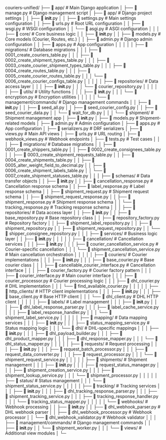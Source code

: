 couriers-unified/
├── 📁 app/                                    # Main Django application
│   ├── 📄 manage.py                          # Django management script
│   ├── 📁 app/                               # Django project settings
│   │   ├── 📄 __init__.py
│   │   ├── 📄 settings.py                   # Main settings configuration
│   │   ├── 📄 urls.py                       # Root URL configuration
│   │   ├── 📄 wsgi.py                       # WSGI configuration
│   │   └── 📄 asgi.py                       # ASGI configuration
│   │
│   ├── 📁 core/                              # Core business logic
│   │   ├── 📄 __init__.py
│   │   ├── 📄 models.py                     # Core models (Courier, Routes, etc.)
│   │   ├── 📄 admin.py                      # Django admin configuration
│   │   ├── 📄 apps.py                       # App configuration
│   │   │
│   │   ├── 📁 migrations/                   # Database migrations
│   │   │   ├── 📄 0001_create_couriers_table.py
│   │   │   ├── 📄 0002_create_shipment_types_table.py
│   │   │   ├── 📄 0003_create_courier_shipment_types_table.py
│   │   │   ├── 📄 0004_create_routes_table.py
│   │   │   ├── 📄 0005_create_courier_routes_table.py
│   │   │   └── 📄 0006_create_courier_configs_table.py
│   │   │
│   │   ├── 📁 repositories/                  # Data access layer
│   │   │   ├── 📄 __init__.py
│   │   │   └── 📄 courier_repository.py
│   │   │
│   │   ├── 📁 utils/                         # Utility functions
│   │   │   ├── 📄 __init__.py
│   │   │   └── 📄 encryption.py             # Encryption utilities
│   │   │
│   │   └── 📁 management/commands/           # Django management commands
│   │       ├── 📄 __init__.py
│   │       ├── 📄 seed_all.py
│   │       ├── 📄 seed_courier_config.py
│   │       ├── 📄 seed_courier_data.py
│   │       └── 📄 wait_for_db.py
│   │
│   └── 📁 shipment/                          # Shipment management app
│       ├── 📄 __init__.py
│       ├── 📄 models.py                     # Shipment-related models
│       ├── 📄 admin.py                      # Admin configuration
│       ├── 📄 apps.py                       # App configuration
│       ├── 📄 serializers.py                # DRF serializers
│       ├── 📄 views.py                      # Main API views
│       ├── 📄 urls.py                       # URL routing
│       ├── 📄 webhook_views.py              # Webhook endpoints
│       ├── 📄 tests.py                      # Test cases
│       │
│       ├── 📁 migrations/                   # Database migrations
│       │   ├── 📄 0001_create_shippers_table.py
│       │   ├── 📄 0002_create_consignees_table.py
│       │   ├── 📄 0003_create_shipment_requests_table.py
│       │   ├── 📄 0004_create_shipments_table.py
│       │   ├── 📄 0005_alter_weight_field_to_decimal.py
│       │   ├── 📄 0006_create_shipment_labels_table.py
│       │   └── 📄 0007_create_shipment_statuses_table.py
│       │
│       ├── 📁 schemas/                       # Data transfer objects
│       │   ├── 📄 __init__.py
│       │   ├── 📄 cancellation_response.py  # Cancellation response schema
│       │   ├── 📄 label_response.py         # Label response schema
│       │   ├── 📄 shipment_request.py       # Shipment request schema
│       │   ├── 📄 shipment_request_response.py
│       │   ├── 📄 shipment_response.py      # Shipment response schema
│       │   └── 📄 tracking_response.py      # Tracking response schema
│       │
│       ├── 📁 repositories/                  # Data access layer
│       │   ├── 📄 __init__.py
│       │   ├── 📄 base_repository.py        # Base repository class
│       │   ├── 📄 repository_factory.py     # Repository factory
│       │   ├── 📄 shipment_label_repository.py
│       │   ├── 📄 shipment_repository.py
│       │   ├── 📄 shipment_request_repository.py
│       │   └── 📄 shipper_consignee_repository.py
│       │
│       ├── 📁 services/                      # Business logic layer
│       │   ├── 📄 __init__.py
│       │   │
│       │   ├── 📁 cancellation/             # Cancellation services
│       │   │   ├── 📄 __init__.py
│       │   │   ├── 📄 courier_cancellation_service.py    # Courier-specific cancellation
│       │   │   └── 📄 shipment_cancellation_service.py    # Main cancellation orchestration
│       │   │
│       │   ├── 📁 couriers/                 # Courier implementations
│       │   │   ├── 📄 __init__.py
│       │   │   ├── 📄 base_courier.py       # Base courier class
│       │   │   ├── 📄 cancellable_courier_interface.py    # Cancellation interface
│       │   │   ├── 📄 courier_factory.py    # Courier factory pattern
│       │   │   ├── 📄 courier_interface.py  # Main courier interface
│       │   │   ├── 📄 courier_processor.py  # Courier processing logic
│       │   │   ├── 📄 dhl_courier.py        # DHL implementation
│       │   │   └── 📄 find_available_courier.py
│       │   │
│       │   ├── 📁 http_clients/             # HTTP client implementations
│       │   │   ├── 📄 __init__.py
│       │   │   ├── 📄 base_client.py        # Base HTTP client
│       │   │   └── 📄 dhl_client.py         # DHL HTTP client
│       │   │
│       │   ├── 📁 labels/                   # Label management
│       │   │   ├── 📄 __init__.py
│       │   │   ├── 📄 dhl_label_response_parser.py
│       │   │   ├── 📄 label_cache_service.py
│       │   │   ├── 📄 label_response_handler.py
│       │   │   └── 📄 shipment_label_service.py
│       │   │
│       │   ├── 📁 mapping/                  # Data mapping services
│       │   │   ├── 📄 __init__.py
│       │   │   ├── 📄 status_mapping_service.py    # Status mapping logic
│       │   │   └── 📁 dhl/                  # DHL-specific mappings
│       │   │       ├── 📄 __init__.py
│       │   │       ├── 📄 dhl_payload_builder.py
│       │   │       ├── 📄 dhl_product_mapper.py
│       │   │       ├── 📄 dhl_response_mapper.py
│       │   │       └── 📄 dhl_status_mapper.py
│       │   │
│       │   ├── 📁 requests/                 # Request processing
│       │   │   ├── 📄 __init__.py
│       │   │   ├── 📄 request_batch_processor.py
│       │   │   ├── 📄 request_data_converter.py
│       │   │   ├── 📄 request_processor.py
│       │   │   └── 📄 shipment_request_service.py
│       │   │
│       │   ├── 📁 shipments/                # Shipment management
│       │   │   ├── 📄 __init__.py
│       │   │   ├── 📄 request_status_manager.py
│       │   │   ├── 📄 shipment_creation_service.py
│       │   │   ├── 📄 shipment_lookup_service.py
│       │   │   └── 📄 shipment_processor.py
│       │   │
│       │   ├── 📁 status/                   # Status management
│       │   │   └── 📄 shipment_status_service.py
│       │   │
│       │   ├── 📁 tracking/                 # Tracking services
│       │   │   ├── 📄 __init__.py
│       │   │   ├── 📄 dhl_tracking_response_parser.py
│       │   │   ├── 📄 shipment_tracking_service.py
│       │   │   ├── 📄 tracking_response_handler.py
│       │   │   └── 📄 tracking_status_mapper.py
│       │   │
│       │   └── 📁 webhooks/                 # Webhook processing
│       │       ├── 📄 __init__.py
│       │       ├── 📄 dhl_webhook_parser.py      # DHL webhook parser
│       │       ├── 📄 dhl_webhook_processor.py   # Webhook processor
│       │       └── 📄 dhl_webhook_validator.py   # Webhook validator
│       │
│       ├── 📁 management/commands/          # Django management commands
│       │   ├── 📄 __init__.py
│       │   └── 📄 shipment_worker.py
│       │
│       └── 📁 views/                        # Additional view modules
│           └─

